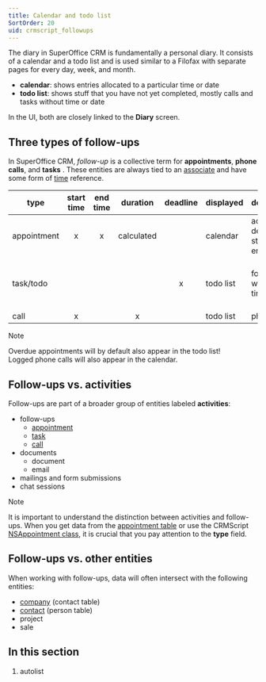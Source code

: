```yaml
---
title: Calendar and todo list
SortOrder: 20
uid: crmscript_followups
---
```


The diary in SuperOffice CRM is fundamentally a personal diary. It consists of a calendar and a todo list and is used similar to a Filofax with separate pages for every day, week, and month.

* **calendar**: shows entries allocated to a particular time or date
* **todo list**: shows stuff that you have not yet completed, mostly calls and tasks without time or date

In the UI, both are closely linked to the **Diary** screen.

## Three types of follow-ups

In SuperOffice CRM, *follow-up* is a collective term for **appointments**, **phone calls**, and **tasks** . These entities are always tied to an [associate](../persons-and-organizations/employees.md) and have some form of [time](../../datatypes/datetime-type.md) reference.

| type        | start time | end time | duration   | deadline | displayed | description | example |
|-------------|:----------:|:--------:|:----------:|:--------:|-----------|-------------|---------|
| appointment | x          | x        | calculated |          | calendar  | activity w/ defined start and end time | meetings |
| task/todo   |            |          |            | x        | todo list | follow-up w/ no start time | reminder for stuff due by a specific time |
| call        | x          |          | x          |          | todo list | phone call  |         |

> [!NOTE]
> Overdue appointments will by default also appear in the todo list!<br />Logged phone calls will also appear in the calendar.

## Follow-ups vs. activities

Follow-ups are part of a broader group of entities labeled **activities**:

* follow-ups
  * [appointment](./appointment.md)
  * [task](./task.md)
  * [call](./call.md)
* documents
  * document
  * email
* mailings and form submissions
* chat sessions

> [!NOTE]
> It is important to understand the distinction between activities and follow-ups. When you get data from the [appointment table](https://community.superoffice.com/documentation/SDK/SO.Database/html/Tables-appointment.htm) or use the CRMScript [NSAppointment class](https://community.superoffice.com/documentation/SDK/SO.Customer.Service.Support/html/EJScript-Classes-NSAppointment-NSAppointment.htm), it is crucial that you pay attention to the **type** field.

## Follow-ups vs. other entities

When working with follow-ups, data will often intersect with the following entities:

* [company](../../advanced/persons-and-organizations/company.md) (contact table)
* [contact](../../advanced/persons-and-organizations/customer.md) (person table)
* project
* sale

## In this section

1. autolist
